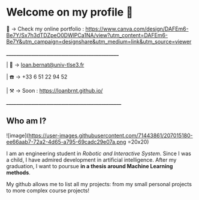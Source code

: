 # Welcome on my profile 👋

🌟 -> Check my online portfolio : https://www.canva.com/design/DAFEm6-Be7Y/Sx7h3dTDZpeO0DWlPCa1NA/view?utm_content=DAFEm6-Be7Y&utm_campaign=designshare&utm_medium=link&utm_source=viewer

**_____________________________________________**

| 📧 -> loan.bernat@univ-tlse3.fr

| ☎️ -> +33 6 51 22 94 52

| ⚒️ -> Soon : https://loanbrnt.github.io/ 

**______________________________________________**

## Who am I?

![image](https://user-images.githubusercontent.com/71443861/207015180-ee66aab7-72a2-4d65-a795-69cadc29e07a.png =20x20)


I am an engineering student in *Robotic and Interactive System*. Since I was a child, I have admired development in artificial intelligence. After my graduation, I want to poursue **in a thesis around Machine Learning methods**.

My github allows me to list all my projects: from my small personal projects to more complex course projects! 

